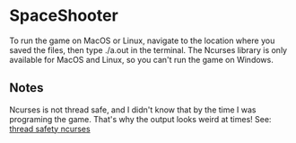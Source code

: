 # SpaceShooter

To run the game on MacOS or Linux, navigate to the location where you saved the files, then type ./a.out in the terminal.
The Ncurses library is only available for MacOS and Linux, so you can't run the game on Windows.

## Notes

Ncurses is not thread safe, and I didn't know that by the time I was programing the game.
That's why the output looks weird at times!
See: [thread safety ncurses](https://stackoverflow.com/questions/29910562/why-has-no-one-written-a-threadsafe-branch-of-the-ncurses-library)
